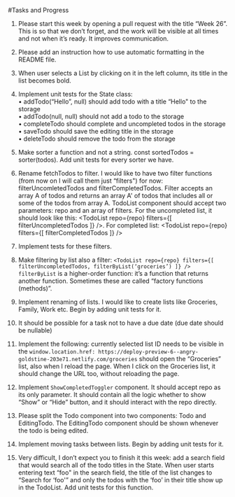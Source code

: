 #Tasks and Progress

1. Please start this week by opening a pull request with the title “Week 26”. This is so that we don’t forget, and the work will be visible at all times and not when it’s ready. It improves communication.



2. Please add an instruction how to use automatic formatting in the README file.  



3. When user selects a List by clicking on it in the left column, its title in the list becomes bold.



4. Implement unit tests for the State class:  
• addTodo(“Hello”, null) should add todo with a title “Hello" to the storage    
• addTodo(null, null) should not add a todo to the storage  
• completeTodo should complete and uncompleted todos in the storage   
• saveTodo should save the editing title in the storage  
• deleteTodo should remove the todo from the storage  

5. Make sorter a function and not a string. const sortedTodos = sorter(todos). Add unit tests for every sorter we have.  



6. Rename fetchTodos to filter. I would like to have two filter functions (from now on I will call them just “filters") for now: filterUncomletedTodos and filterCompletedTodos. Filter accepts an array A of todos and returns an array A' of todos that includes all or some of the todos from array A. TodoList component should accept two parameters: repo and an array of filters. For the uncompleted list, it should look like this: <TodoList repo={repo} filters={[ filterUncompletedTodos ]} />. For completed list: <TodoList repo={repo} filters={[ filterCompletedTodos ]} />



7. Implement tests for these filters.



8. Make filtering by list also a filter:
`<TodoList repo={repo} filters={[ filterUncompletedTodos, filterByList(‘groceries’) ]} />`
`filterByList` is a higher-order function: it’s a function that returns another function. Sometimes these are called “factory functions (methods)”. 



9. Implement renaming of lists. I would like to create lists like Groceries, Family, Work etc. Begin by adding unit tests for it.



10. It should be possible for a task not to have a due date (due date should be nullable)



11. Implement the following: currently selected list ID needs to be visible in the `window.location.href: https://deploy-preview-6--angry-goldstine-203e71.netlify.com/groceries` should open the “Groceries” list, also when I reload the page. When I click on the Groceries list, it should change the URL too, without reloading the page.



12. Implement `ShowCompletedToggler` component. It should accept repo as its only parameter. It should contain all the logic whether to show “Show” or “Hide” button, and it should interact with the repo directly.



13. Please split the Todo component into two components: Todo and EditingTodo. The EditingTodo component should be shown whenever the todo is being edited.



14. Implement moving tasks between lists. Begin by adding unit tests for it.



15. Very difficult, I don’t expect you to finish it this week: add a search field that would search all of the todo titles in the State. When user starts entering text “foo" in the search field, the title of the list changes to “Search for ‘foo'” and only the todos with the ‘foo’ in their title show up in the TodoList. Add unit tests for this function.  

